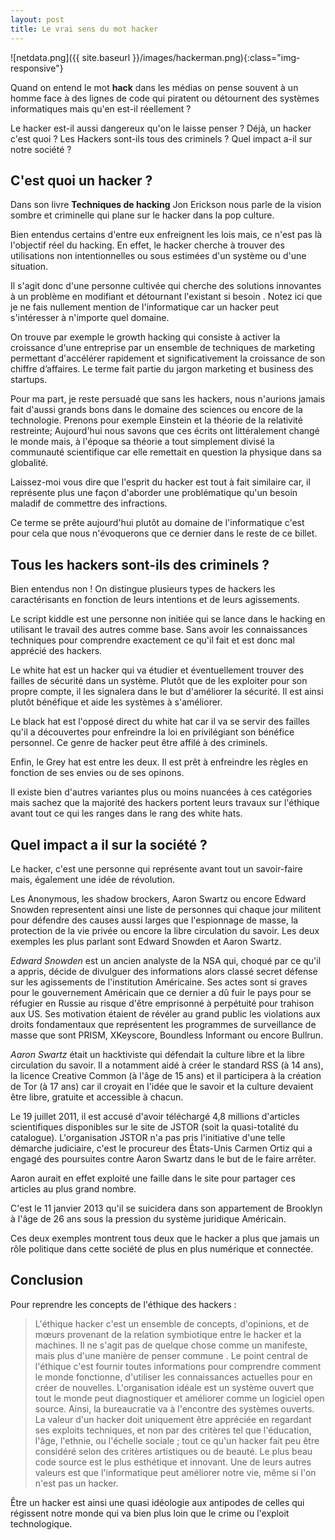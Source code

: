 ```yaml
---
layout: post
title: Le vrai sens du mot hacker
---
```

 
![netdata.png]({{ site.baseurl }}/images/hackerman.png){:class="img-responsive"}

Quand on entend le mot **hack** dans les médias on pense souvent à un homme face à des lignes de code qui piratent ou détournent des systèmes informatiques mais qu'en est-il réellement ? 

Le hacker est-il aussi dangereux qu'on le laisse penser ? Déjà, un hacker c'est quoi ? Les Hackers sont-ils tous des criminels ? Quel impact a-il sur notre société ?

## C'est quoi un hacker ? 

Dans son livre **Techniques de hacking**  Jon Erickson nous parle de la vision sombre et criminelle qui plane sur le hacker dans la pop culture. 

Bien entendus certains d'entre eux enfreignent les lois mais, ce n'est pas là l'objectif réel du hacking.
En effet, le hacker cherche à trouver des utilisations non intentionnelles ou sous estimées d'un système ou d'une situation. 

Il s'agit donc d'une personne cultivée qui cherche des solutions innovantes à un problème en modifiant et détournant l'existant si besoin .
Notez ici que je ne fais nullement mention de l'informatique car un hacker peut s'intéresser à n'importe quel domaine.

On trouve par exemple le growth hacking qui consiste à activer la croissance d'une entreprise par un ensemble de techniques de marketing permettant d'accélérer rapidement et significativement la croissance de son chiffre d’affaires. Le terme fait partie du jargon marketing et business des startups. 

Pour ma part, je reste persuadé que sans les hackers, nous n'aurions jamais fait d'aussi grands bons dans le domaine des sciences ou encore de la technologie. 
Prenons pour exemple Einstein et la théorie de la relativité restreinte; Aujourd'hui nous savons que ces écrits ont littéralement changé le monde mais, à l'époque sa théorie a tout simplement divisé la communauté scientifique car elle remettait en question la physique dans sa globalité. 

Laissez-moi vous dire que l'esprit du hacker est tout à fait similaire car, il représente plus une façon d'aborder une problématique qu'un besoin maladif de commettre des infractions. 

Ce terme se prête aujourd'hui plutôt au domaine de l'informatique c'est pour cela que nous n'évoquerons que ce dernier dans le reste de ce billet. 




## Tous les hackers sont-ils des criminels ? 
Bien entendus non ! On distingue plusieurs types de hackers les caractérisants en fonction de leurs intentions et de leurs agissements. 

Le script kiddle est une personne non initiée qui se lance dans le hacking en utilisant le travail des autres comme base. Sans avoir les connaissances techniques pour comprendre exactement ce qu'il fait et est donc mal apprécié des hackers. 

Le white hat est un hacker qui va étudier et éventuellement trouver des failles de sécurité dans un système. Plutôt que de les exploiter pour son propre compte, il les signalera dans le but d'améliorer la sécurité. Il est ainsi plutôt bénéfique et aide les systèmes à s'améliorer. 

Le black hat est l'opposé direct du white hat car il va se servir des failles qu'il a découvertes pour enfreindre la loi en privilégiant son bénéfice personnel. Ce genre de hacker peut être affilé à des criminels. 

Enfin, le Grey hat est entre les deux. Il est prêt à enfreindre les règles en fonction de ses envies ou de ses opinons. 

Il existe bien d'autres variantes plus ou moins nuancées à ces catégories mais sachez que la majorité des hackers portent leurs travaux sur l'éthique avant tout ce qui les ranges dans le rang des white hats. 

## Quel impact a il sur la société ? 

Le hacker, c'est une personne qui représente avant tout un savoir-faire mais, également une idée de révolution. 

Les Anonymous, les shadow brockers, Aaron Swartz ou encore Edward Snowden representent ainsi une liste de personnes qui chaque jour militent pour défendre des causes aussi larges que l'espionnage de masse, la protection de la vie privée ou encore la libre circulation du savoir. 
Les deux exemples les plus parlant sont Edward Snowden et Aaron Swartz. 

*Edward Snowden* est un ancien analyste de la NSA qui, choqué par ce qu'il a appris, décide de divulguer des informations alors classé secret défense sur les agissements de l'institution Américaine.
Ses actes sont si graves pour le gouvernement Américain que ce dernier a dû fuir le pays pour se réfugier en Russie au risque d'être emprisonné à perpétuité pour trahison aux US. 
Ses motivation étaient de révéler au grand public les violations aux droits fondamentaux que représentent les programmes de surveillance de masse que sont  PRISM, XKeyscore, Boundless Informant ou encore Bullrun. 

*Aaron Swartz* était un hacktiviste qui défendait la culture libre et la libre circulation du savoir. 
Il a notamment aidé à créer le standard RSS (à 14 ans), la licence Creative Common (à l'âge de 15 ans) et il participera à la création de Tor (à 17 ans) car il croyait en l'idée que le savoir et la culture devaient être libre, gratuite et accessible à chacun.

Le 19 juillet 2011, il est accusé d'avoir téléchargé 4,8 millions d'articles scientifiques disponibles sur le site de JSTOR (soit la quasi-totalité du catalogue). L'organisation JSTOR n'a pas pris l'initiative d'une telle démarche judiciaire, c'est le procureur des États-Unis Carmen Ortiz qui a engagé des poursuites contre Aaron Swartz dans le but de le faire arrêter.

Aaron aurait en effet exploité une faille dans le site pour partager ces articles au plus grand nombre. 

C'est le 11 janvier 2013 qu'il se suicidera dans son appartement de Brooklyn à l'âge de 26 ans sous la pression du système juridique Américain. 

Ces deux exemples montrent tous deux que le hacker a plus que jamais un rôle politique dans cette société de plus en plus numérique et connectée. 

## Conclusion 

Pour reprendre les concepts de l'éthique des hackers : 

> L'éthique hacker c'est un ensemble de concepts, d'opinions, et de mœurs provenant de la relation symbiotique entre le hacker et la machines. Il ne s'agit pas de quelque chose comme un manifeste, mais plus d'une manière de penser commune . Le point central de l'éthique c'est fournir toutes informations pour comprendre comment le monde fonctionne, d'utiliser les connaissances actuelles pour en créer de nouvelles. L'organisation idéale est un système ouvert que tout le monde peut diagnostiquer et améliorer comme un logiciel open source. Ainsi, la bureaucratie va à l'encontre des systèmes ouverts. La valeur d'un hacker doit uniquement être appréciée en regardant ses exploits techniques, et non par des critères tel que l'éducation, l'âge, l'ethnie, ou l'échelle sociale ; tout ce qu'un hacker fait peu être considéré selon des critères artistiques ou de beauté. Le plus beau code source est le plus esthétique et innovant. Une de leurs autres valeurs est que l'informatique peut améliorer notre vie, même si l'on n'est pas un hacker.

Être un hacker est ainsi une quasi idéologie aux antipodes de celles qui régissent notre monde qui va bien plus loin que le crime ou l'exploit technologique. 
